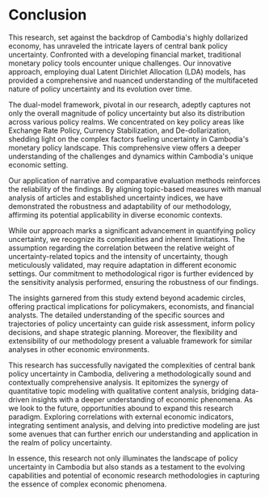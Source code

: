 # Conclusion

This research, set against the backdrop of Cambodia's highly dollarized economy, has unraveled the intricate layers of central bank policy uncertainty. Confronted with a developing financial market, traditional monetary policy tools encounter unique challenges. Our innovative approach, employing dual Latent Dirichlet Allocation (LDA) models, has provided a comprehensive and nuanced understanding of the multifaceted nature of policy uncertainty and its evolution over time.

The dual-model framework, pivotal in our research, adeptly captures not only the overall magnitude of policy uncertainty but also its distribution across various policy realms. We concentrated on key policy areas like Exchange Rate Policy, Currency Stabilization, and De-dollarization, shedding light on the complex factors fueling uncertainty in Cambodia's monetary policy landscape. This comprehensive view offers a deeper understanding of the challenges and dynamics within Cambodia's unique economic setting.

Our application of narrative and comparative evaluation methods reinforces the reliability of the findings. By aligning topic-based measures with manual analysis of articles and established uncertainty indices, we have demonstrated the robustness and adaptability of our methodology, affirming its potential applicability in diverse economic contexts.

While our approach marks a significant advancement in quantifying policy uncertainty, we recognize its complexities and inherent limitations. The assumption regarding the correlation between the relative weight of uncertainty-related topics and the intensity of uncertainty, though meticulously validated, may require adaptation in different economic settings. Our commitment to methodological rigor is further evidenced by the sensitivity analysis performed, ensuring the robustness of our findings.

The insights garnered from this study extend beyond academic circles, offering practical implications for policymakers, economists, and financial analysts. The detailed understanding of the specific sources and trajectories of policy uncertainty can guide risk assessment, inform policy decisions, and shape strategic planning. Moreover, the flexibility and extensibility of our methodology present a valuable framework for similar analyses in other economic environments.

This research has successfully navigated the complexities of central bank policy uncertainty in Cambodia, delivering a methodologically sound and contextually comprehensive analysis. It epitomizes the synergy of quantitative topic modeling with qualitative content analysis, bridging data-driven insights with a deeper understanding of economic phenomena. As we look to the future, opportunities abound to expand this research paradigm. Exploring correlations with external economic indicators, integrating sentiment analysis, and delving into predictive modeling are just some avenues that can further enrich our understanding and application in the realm of policy uncertainty.

In essence, this research not only illuminates the landscape of policy uncertainty in Cambodia but also stands as a testament to the evolving capabilities and potential of economic research methodologies in capturing the essence of complex economic phenomena.
